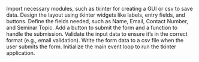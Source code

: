 Import necessary modules, such as tkinter for creating a GUI or csv to save data.
Design the layout using tkinter widgets like labels, entry fields, and buttons.
Define the fields needed, such as Name, Email, Contact Number, and Seminar Topic.
Add a button to submit the form and a function to handle the submission.
Validate the input data to ensure it’s in the correct format (e.g., email validation).
Write the form data to a csv file when the user submits the form.
Initialize the main event loop to run the tkinter application.
